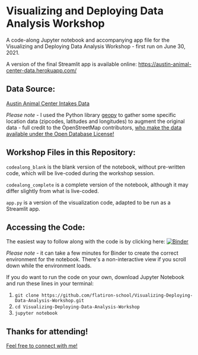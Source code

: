 # Visualizing and Deploying Data Analysis Workshop

A code-along Jupyter notebook and accompanying app file for the Visualizing and Deploying Data Analysis Workshop - first run on June 30, 2021.

A version of the final Streamlit app is available online: https://austin-animal-center-data.herokuapp.com/

## Data Source:

[Austin Animal Center Intakes Data](https://data.austintexas.gov/Health-and-Community-Services/Austin-Animal-Center-Intakes/wter-evkm/)

*Please note* - I used the Python library [geopy](https://geopy.readthedocs.io/en/stable/) to gather some specific location data (zipcodes, latitudes and longitudes) to augment the original data - full credit to the OpenStreetMap contributors, [who make the data available under the Open Database License!](https://www.openstreetmap.org/copyright)

## Workshop Files in this Repository:

`codealong_blank` is the blank version of the notebook, without pre-written code, which will be live-coded during the workshop session.

`codealong_complete` is a complete version of the notebook, although it may differ slightly from what is live-coded.

`app.py` is a version of the visualization code, adapted to be run as a Streamlit app.

## Accessing the Code:

The easiest way to follow along with the code is by clicking here: [![Binder](https://mybinder.org/badge_logo.svg)](https://mybinder.org/v2/gh/flatiron-school/Visualizing-Deploying-Data-Analysis-Workshop/HEAD)

*Please note* - it can take a few minutes for Binder to create the correct environment for the notebook. There's a non-interactive view if you scroll down while the environment loads.

If you do want to run the code on your own, download Jupyter Notebook and run these lines in your terminal:

1. `git clone https://github.com/flatiron-school/Visualizing-Deploying-Data-Analysis-Workshop.git`
2. `cd Visualizing-Deploying-Data-Analysis-Workshop`
3. `jupyter notebook`

## Thanks for attending!

[Feel free to connect with me!](https://www.linkedin.com/in/lindseyberlin/)

